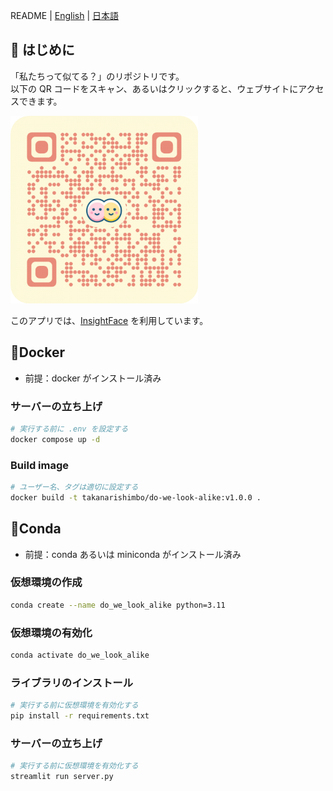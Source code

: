 README | [English](/README/README_EN.md) | [日本語](/README/README_JP.md)

## 🚀 はじめに

「私たちって似てる？」のリポジトリです。  
以下の QR コードをスキャン、あるいはクリックすると、ウェブサイトにアクセスできます。

[![QR-Code of WebSite](/data/QRCode.png)](https://do-we-look-alike.streamlit.app/)

このアプリでは、[InsightFace](https://github.com/deepinsight/insightface) を利用しています。

## 🐋Docker

- 前提：docker がインストール済み

### サーバーの立ち上げ

```bash
# 実行する前に .env を設定する
docker compose up -d
```

### Build image

```bash
# ユーザー名、タグは適切に設定する
docker build -t takanarishimbo/do-we-look-alike:v1.0.0 .
```

## 🐍Conda

- 前提：conda あるいは miniconda がインストール済み

### 仮想環境の作成

```bash
conda create --name do_we_look_alike python=3.11
```

### 仮想環境の有効化

```bash
conda activate do_we_look_alike
```

### ライブラリのインストール

```bash
# 実行する前に仮想環境を有効化する
pip install -r requirements.txt
```

### サーバーの立ち上げ

```bash
# 実行する前に仮想環境を有効化する
streamlit run server.py
```
